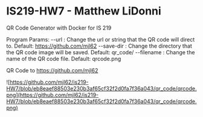 # IS219-HW7 - Matthew LiDonni
QR Code Generator with Docker for IS 219

Program Params:
--url <url> : Change the url or string that the QR code will direct to. Default: https://github.com/mjl62
--save-dir <path> : Change the directory that the QR code image will be saved. Default: qr_code/
--filename <filename> : Change the name of the QR code file. Default: qrcode.png

QR Code to https://github.com/mjl62

![https://github.com/mjl62/is219-HW7/blob/eb8eaef88503e230b3af65cf32f2d0fa7f36a043/qr_code/qrcode.png](https://github.com/mjl62/is219-HW7/blob/eb8eaef88503e230b3af65cf32f2d0fa7f36a043/qr_code/qrcode.png)